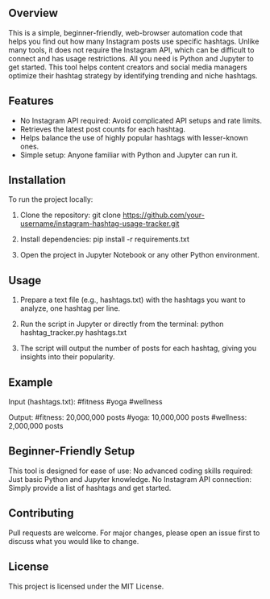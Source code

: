 ## Overview

This is a simple, beginner-friendly, web-browser automation code that helps you find out how many Instagram posts use specific hashtags. Unlike many tools, it does not require the Instagram API, which can be difficult to connect and has usage restrictions. All you need is Python and Jupyter to get started. This tool helps content creators and social media managers optimize their hashtag strategy by identifying trending and niche hashtags.

## Features
- No Instagram API required: Avoid complicated API setups and rate limits.
- Retrieves the latest post counts for each hashtag.
- Helps balance the use of highly popular hashtags with lesser-known ones.
- Simple setup: Anyone familiar with Python and Jupyter can run it.

## Installation

To run the project locally:
1. Clone the repository:
git clone https://github.com/your-username/instagram-hashtag-usage-tracker.git

2. Install dependencies:
pip install -r requirements.txt

3. Open the project in Jupyter Notebook or any other Python environment.

## Usage

1. Prepare a text file (e.g., hashtags.txt) with the hashtags you want to analyze, one hashtag per line.

2. Run the script in Jupyter or directly from the terminal:
python hashtag_tracker.py hashtags.txt

3. The script will output the number of posts for each hashtag, giving you insights into their popularity.

## Example
Input (hashtags.txt):
#fitness
#yoga
#wellness

Output:
#fitness: 20,000,000 posts
#yoga: 10,000,000 posts
#wellness: 2,000,000 posts

## Beginner-Friendly Setup
This tool is designed for ease of use:
No advanced coding skills required: Just basic Python and Jupyter knowledge.
No Instagram API connection: Simply provide a list of hashtags and get started.

## Contributing

Pull requests are welcome. For major changes, please open an issue first to discuss what you would like to change.

## License

This project is licensed under the MIT License.
